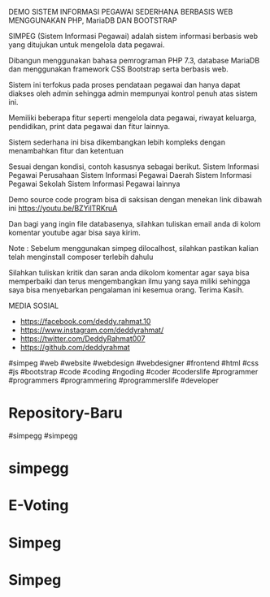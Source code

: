 DEMO SISTEM INFORMASI PEGAWAI SEDERHANA BERBASIS WEB MENGGUNAKAN PHP, MariaDB DAN BOOTSTRAP⁣⁣

SIMPEG (Sistem Informasi Pegawai) adalah sistem informasi berbasis web yang ditujukan untuk mengelola data pegawai.⁣⁣

Dibangun menggunakan bahasa pemrograman PHP 7.3, database MariaDB dan menggunakan framework CSS Bootstrap serta berbasis web.⁣⁣

Sistem ini terfokus pada proses pendataan pegawai dan hanya dapat diakses oleh admin sehingga admin mempunyai kontrol penuh atas sistem ini.⁣⁣

⁣⁣Memiliki beberapa fitur seperti mengelola data pegawai, riwayat keluarga, pendidikan, print data pegawai dan fitur lainnya.⁣⁣

⁣⁣Sistem sederhana ini bisa dikembangkan lebih kompleks dengan menambahkan fitur dan ketentuan⁣⁣

⁣⁣Sesuai dengan kondisi, contoh kasusnya sebagai berikut.⁣⁣
	Sistem Informasi Pegawai Perusahaan⁣⁣
	Sistem Informasi Pegawai Daerah⁣⁣
	Sistem Informasi Pegawai Sekolah⁣⁣
	Sistem Informasi Pegawai lainnya⁣⁣⁣
	
Demo source code program bisa di saksisan dengan menekan link dibawah ini⁣⁣⁣
https://youtu.be/BZYilTRKruA

Dan bagi yang ingin file databasenya, silahkan tuliskan email anda di kolom komentar youtube agar bisa saya kirim.⁣⁣⁣

Note :
Sebelum menggunakan simpeg dilocalhost, silahkan pastikan kalian telah menginstall composer terlebih dahulu

Silahkan tuliskan kritik dan saran anda dikolom komentar agar saya bisa memperbaiki dan terus mengembangkan ilmu yang saya miliki sehingga saya bisa menyebarkan pengalaman ini kesemua orang. Terima Kasih.⁣⁣

MEDIA SOSIAL⁣⁣
- https://facebook.com/deddy.rahmat.10
- https://www.instagram.com/deddyrahmat/
- https://twitter.com/DeddyRahmat007
- https://github.com/deddyrahmat

#simpeg  #web #website #webdesign #webdesigner #frontend #html #css #js #bootstrap #code #coding #ngoding #coder #coderslife #programmer #programmers #programmering #programmerslife #developer
# Repository-Baru
#simpegg
#simpegg
# simpegg
# E-Voting 
# Simpeg 
# Simpeg 
